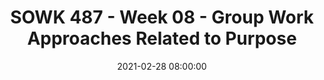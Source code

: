 ---
layout: single_presentation
name: sowk-487-week-08-group-work-approaches-related-to-purpose.md
title: "SOWK 487 - Week 08 - Group Work Approaches Related to Purpose"
date:  2021-02-28 08:00:00
presentation_id: jffznZ
permalink: /jffznZ/
redirect_from:
  - /presentations/jffznZ/sowk-487-week-08-group-work-approaches-related-to-purpose
slides: 
  - slide_name: deck-6384-large-0.jpeg
    slide_text: >
      <p><strong>Time</strong>: Wednesday’s from 5:30-8:15<br />
      <strong>Date</strong>: 03/03/21
      <strong>Content</strong>: Group Work Approaches Related to Purpose
      <strong>Reading Assignment</strong>: Garvin et al. (2017) Chapters 9-11
      <strong>Due Dates</strong>:</p>
      <ul>
      <li>
      <strong>A-01: Synchronous Class Engagement</strong> Attend class</li>
      <li>
      <strong>A-02: Asynchronous Class Engagement</strong> Experiences where something similar to psychoeducation has been impactful for you due Sunday 03/07/21 at 11:55 PM <em>via Flipgrid</em>
      </li>
      <li>
      <strong>Read</strong> Garvin et al. (2017) Chapters 9-11</li>
      </ul>
      
  - slide_name: deck-6384-large-1.jpeg
    slide_text: >
      <blockquote>
      <p>Taken from Guiding Good Choices session 1.</p>
      </blockquote>
      <blockquote>
      <p>We are going to be talking about risk and protective factors later today. I wanted to start with an activity to see how they interact.</p>
      </blockquote>
      <ul>
      <li>Obtain volunteers for each protective factor
      <ul>
      <li>Adolescent, parent, grandparent, coach, minister, friend</li>
      </ul>
      </li>
      <li>Have formed a circle of protection around the adolescent joining hands</li>
      <li>Obtain volunteers for risk factors
      <ul>
      <li>convenience store operator, other friend, brother, school board president</li>
      </ul>
      </li>
      <li>Instruct people representing risk factors to try to “get to” our adolescents through the circle of protection without causing any bodily injury. After a minute or so, help participants debrief what they saw or heard happening.</li>
      <li>___________ is pretty well protective here. We could form a group of parents to tell the convenience store operators they’ve had enough and will not allow the sale of alcohol to minors. They will picket the store, etc.</li>
      <li>Bring the person into circle too</li>
      <li>Feedback</li>
      </ul>
      
  - slide_name: deck-6384-large-2.jpeg
    slide_text: >
      <ul>
      <li>Psychoeducational groups</li>
      <li>Public Health Framework</li>
      <li>Other prevention frameworks and models</li>
      <li>Designing a school-based intervention</li>
      </ul>
      
  - slide_name: deck-6384-large-3.jpeg
    slide_text: >
      <blockquote>
      <p>The reading this week reviewed three different approaches for group work related to purpose. These were:</p>
      </blockquote>
      <p><strong>Self-Help and Support Groups</strong>: Very related to the conversation we had regarding mutual aid groups and those concepts.
      <strong>Psychoeducation Groups</strong>: groups which are trying to either provide education, skill acquisition, and or self-knowledge.
      <strong>Prevention Groups</strong>: applying prevention concepts to a wide range of problems.</p>
      <blockquote>
      <p>Today I want to spend time talking some about out prevention groups and psycho educational groups.</p>
      </blockquote>
      
  - slide_name: deck-6384-large-4.jpeg
    slide_text: >
      <blockquote>
      <p>Psychoeducational groups necessarily place social workers in the role of a teacher. This role, and by extension the deliver of information should not be imagined as  one way relationship.</p>
      </blockquote>
      <p>Brown 2003 suggests that there are basic principals to deliver effective psychoeducaitonal groups:</p>
      <ul>
      <li>Selecting optimum methods for delivering information based on participant factors (e.g., age, previous learning, motivation)</li>
      <li>Demonstrating the meaningfulness of material among group members</li>
      <li>Creating opportunities for group members to integrate new information with existing knowledge and skills;</li>
      <li>Encouraging retention of new information by doing</li>
      </ul>
      
  - slide_name: deck-6384-large-5.jpeg
    slide_text: >
      <blockquote>
      <p>Engaging in group work practice requires some familiarity with styles of leadership conducive to facilitating psychoeducational groups.</p>
      </blockquote>
      <ul>
      <li>
      <strong>Education on preparing and delivering</strong>: Education and/or training on preparing and delivering psychoeducational groups</li>
      <li>
      <strong>Knowledge of Group Process</strong>: Knowledge of group processes, including common stages of group development</li>
      <li>
      <strong>Supervision</strong>: Purposeful and targeted supervision related to group practices</li>
      <li>
      <strong>Interpersonal practice skills</strong>
      </li>
      <li>
      <strong>Capacity to self-reflect</strong> and challenge personal axes of privilege, power, and oppression</li>
      <li>Normalizing without essentializing</li>
      <li>Connection of group content to the anticipated stage of group development</li>
      </ul>
      
  - slide_name: deck-6384-large-6.jpeg
    slide_text: >
      <blockquote>
      <p>We can think of two basic types of psychoeducational groups. Those that are manualized and those that are responsive.</p>
      </blockquote>
      <ul>
      <li>The current trend is towards the integration of both types (i.e. manualized curricula with the flexibility to and awareness of groups processes)</li>
      </ul>
      
  - slide_name: deck-6384-large-7.jpeg
    slide_text: >
      <blockquote>
      <p>The public health framework is a method for creating change at various levels using the following key ideas:</p>
      </blockquote>
      <p>[Whole Class Activity] For each key idea, relate it to PDC and coalition work.</p>
      <ul>
      <li>
      <strong>Defining the target</strong>: A clearly identified area of focus.</li>
      <li>
      <strong>Understanding Risk and Protection</strong>: Through research-based knowledge finding corollary or casual finding how things relate to the target. Risks are the factors that are those things which play causal role that has a perceived negatively where protective factors are those ones that are perceived as positive.</li>
      <li>
      <strong>Interrupting Risk and Building Protection</strong>: Develop interventions designed to interrupt risk processes or promoting protective processes.</li>
      <li>
      <strong>Assessing the Effectiveness of Prevention</strong>: Assess level of change.</li>
      </ul>
      
  - slide_name: deck-6384-large-8.jpeg
    slide_text: >
      <blockquote>
      <p>Show and talk about the target, risk and protective factors, interventions, and evaluation that is done related to the logic model</p>
      </blockquote>
      
  - slide_name: deck-6384-large-9.jpeg
    slide_text: >
      <blockquote>
      <p>Discuss the similarities of Community Prevention and Wellness Initiative (CPWI)’s through DSHS Division of Behavioral Health and Recovery (DBHR) planning framework to the generalist intervention model.</p>
      </blockquote>
      
  - slide_name: deck-6384-large-10.jpeg
    slide_text: >
      <blockquote>
      <p>Prevention groups can chose to either do universal prevention or they can do selective prevention.</p>
      </blockquote>
      <p>Universal is focused on things provided to everybody.
      Selective is where a group is specifically targeted.</p>
      <p>-&gt; Next Slide</p>
      
  - slide_name: deck-6384-large-11.jpeg
    slide_text: >
      <blockquote>
      <p>Selective practice can be related to some of the following considerations:</p>
      </blockquote>
      <p>[Whole Class Activity] Elicit examples of each.</p>
      <ul>
      <li>
      <strong>Person-Environment Fit</strong>: groups using a cognitive behavioral approach to improve a person in the environment fit (i.e. group addressing beliefs about condom use and how to get a partner to use)
      <ul>
      <li>Focus on individual change or group change</li>
      <li>Can be skill-building (role play)</li>
      </ul>
      </li>
      <li>
      <strong>Human Development</strong>: Interventions should be built on research-based knowledge of human development.
      <ul>
      <li>Built on needs that are presented</li>
      <li>Reviews developmental transitions
      <strong>Culturally Competent Practice</strong>: Cultural Humility
      Can also have indicated services, which are focused on needs that have been demonstrated or require a higher level of support. These indicated needs are often performed by an outside professional or persons with more specific training.</li>
      </ul>
      </li>
      </ul>
      
  - slide_name: deck-6384-large-12.jpeg
    slide_text: >
      <blockquote>
      <p>The idea of universal vs selective fits in very well with the PBIS Tiered Intervention Model.</p>
      </blockquote>
      <p>Discuss each component and how what it looks like.</p>
      
  - slide_name: deck-6384-large-13.jpeg
    slide_text: >
      <blockquote>
      <p>[Small Group Activity] Students will break up into groups of two or three. They will discuss work on using the public health framework on potential needs that might be in place in a school.</p>
      </blockquote>
      <ul>
      <li>Defining the Target</li>
      <li>Understanding Risking and Protection</li>
      <li>Interrupting Risk and Building Protection</li>
      <li>Assessing the Effectiveness of Prevention</li>
      </ul>
      <p>[Whole Class Activity] Debrief the activity</p>
      
  - slide_name: deck-6384-large-14.jpeg
    slide_text: >
      <blockquote>
      <p>[Small Group Activity] Students will join groups to have groups of four to six. They will determine which school-based problem to address. students will design a group intervention that fits within one of the group interventions that have previously been discussed to address the chosen problem.</p>
      </blockquote>
      <blockquote>
      <p>Mutual Aid &amp; Cognitive Behavioral Group Work</p>
      </blockquote>
      <ul>
      <li>Self-Help or Support</li>
      <li>Psychoeducation</li>
      <li>Prevention Group</li>
      </ul>
      
  - slide_name: deck-6384-large-15.jpeg
    slide_text: >
      <blockquote>
      <p>[Small Group Activity] Partners will rotate groups and as a pair, they will implement the group that they planned to address the need with their fellow students.</p>
      </blockquote>
      <p>Implement It</p>
      
presentation_description: >
  <p>Week eight focused on three types of groups and relating them to the task they are attempting to address. In this week’s readings, Kurtz (2017) discusses support and self-help groups, Root (2017) explains some of the considerations around psychoeducational groups, and Marshiglia and Kiehne (2017) dive into an example of prevention groups. The agenda for class today includes the following:</p>
  <ul>
  <li>Psychoeducational groups</li>
  <li>Public Health Framework</li>
  <li>Other prevention frameworks and models</li>
  <li>Designing a school-based intervention</li>
  </ul>
  <p>Reference</p>
  <p>Kurtz, L. F. (2017). Chapter 09 - Support and self-help groups. In C. D. Garvin, L. M. Gutierrez, &amp; M. J. Galinsky <em>Handbook of Social Work with Groups</em> (pp. 155-170). The Guilford Press.</p>
  <p>Root, J. (2017). Chapter 10 - Psychoeducational groups. In C. D. Garvin, L. M. Gutierrez, &amp; M. J. Galinsky <em>Handbook of Social Work with Groups</em> (pp. 171-185). The Guilford Press.</p>
  <p>Marsiglia, F. F., &amp; Kiehne, E. (2017). Chapter 11 - Social work with groups and drug abuse prevention with youth: Rich history and untapped potential. In C. D. Garvin, L. M. Gutierrez, &amp; M. J. Galinsky <em>Handbook of Social Work with Groups</em> (pp. 186-200). The Guilford Press.</p>
  
downloadable_slides: deck-6384.pdf
slides_count: 16
header:
  teaser: deck-6384-thumb-0.jpeg
presentation_video:
location: "Heritage University"
tags:
  - Heritage University
  - BASW Program
  - SOWK 487w
---